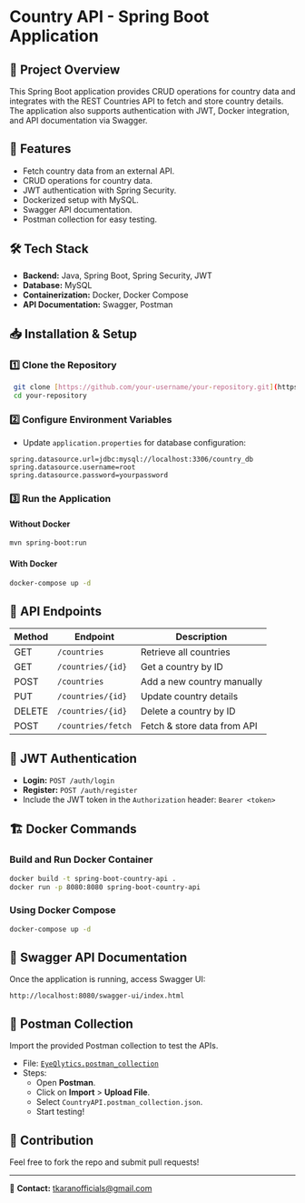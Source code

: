 # Country API - Spring Boot Application

## 📌 Project Overview
This Spring Boot application provides CRUD operations for country data and integrates with the REST Countries API to fetch and store country details. The application also supports authentication with JWT, Docker integration, and API documentation via Swagger.

## 🚀 Features
- Fetch country data from an external API.
- CRUD operations for country data.
- JWT authentication with Spring Security.
- Dockerized setup with MySQL.
- Swagger API documentation.
- Postman collection for easy testing.

## 🛠️ Tech Stack
- **Backend:** Java, Spring Boot, Spring Security, JWT
- **Database:** MySQL
- **Containerization:** Docker, Docker Compose
- **API Documentation:** Swagger, Postman

## 📥 Installation & Setup

### 1️⃣ Clone the Repository
```sh
 git clone [https://github.com/your-username/your-repository.git](https://github.com/tkaranofficials/EyeQlytics.git)
 cd your-repository
```

### 2️⃣ Configure Environment Variables
- Update `application.properties` for database configuration:
```properties
spring.datasource.url=jdbc:mysql://localhost:3306/country_db
spring.datasource.username=root
spring.datasource.password=yourpassword
```

### 3️⃣ Run the Application
#### **Without Docker**
```sh
mvn spring-boot:run
```

#### **With Docker**
```sh
docker-compose up -d
```

## 📝 API Endpoints
| Method | Endpoint          | Description                    |
|--------|------------------|--------------------------------|
| GET    | `/countries`      | Retrieve all countries        |
| GET    | `/countries/{id}` | Get a country by ID           |
| POST   | `/countries`      | Add a new country manually    |
| PUT    | `/countries/{id}` | Update country details        |
| DELETE | `/countries/{id}` | Delete a country by ID        |
| POST   | `/countries/fetch` | Fetch & store data from API  |

## 🔐 JWT Authentication
- **Login:** `POST /auth/login`
- **Register:** `POST /auth/register`
- Include the JWT token in the `Authorization` header: `Bearer <token>`

## 🏗️ Docker Commands
### **Build and Run Docker Container**
```sh
docker build -t spring-boot-country-api .
docker run -p 8080:8080 spring-boot-country-api
```

### **Using Docker Compose**
```sh
docker-compose up -d
```

## 📜 Swagger API Documentation
Once the application is running, access Swagger UI:
```
http://localhost:8080/swagger-ui/index.html
```

## 🔬 Postman Collection
Import the provided Postman collection to test the APIs.
- File: [`EyeQlytics.postman_collection`](EyeQlytics.postman_collection.json)
- Steps:
  - Open **Postman**.
  - Click on **Import** > **Upload File**.
  - Select `CountryAPI.postman_collection.json`.
  - Start testing!


## 📝 Contribution
Feel free to fork the repo and submit pull requests!

---
📧 **Contact:** tkaranofficials@gmail.com

